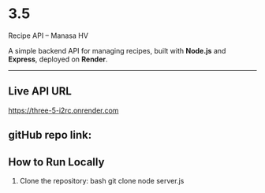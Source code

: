 # 3.5
 Recipe API – Manasa HV

A simple backend API for managing recipes, built with **Node.js** and **Express**, deployed on **Render**.  

---

## Live API URL
https://three-5-i2rc.onrender.com

## gitHub repo link:



##  How to Run Locally

1. Clone the repository:
bash
git clone 
node server.js